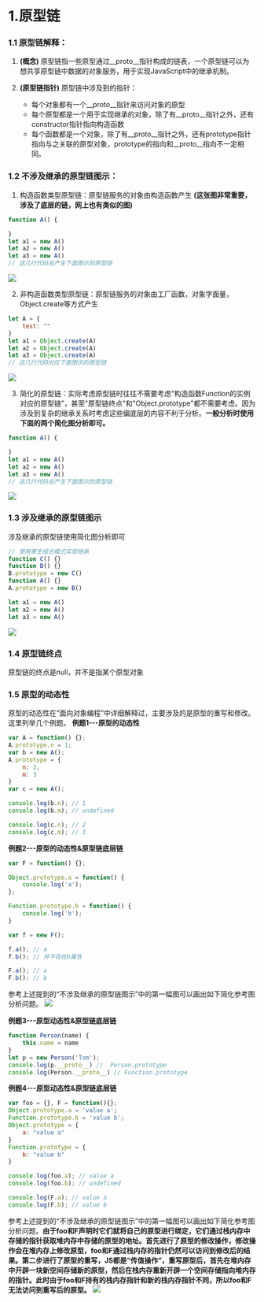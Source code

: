 # 1.原型链
### 1.1 原型链解释：
1. **(概念)** 原型链指一些原型通过__proto__指针构成的链表，一个原型链可以为想共享原型链中数据的对象服务，用于实现JavaScript中的继承机制。


2. **(原型链指针)** 原型链中涉及到的指针：
   * 每个对象都有一个__proto__指针来访问对象的原型
   * 每个原型都是一个用于实现继承的对象，除了有__proto__指针之外，还有constructor指针指向构造函数
   * 每个函数都是一个对象，除了有__proto__指针之外，还有prototype指针指向与之关联的原型对象，prototype的指向和__proto__指向不一定相同。

### 1.2 不涉及继承的原型链图示：
1. 构造函数类型原型链：原型链服务的对象由构造函数产生 **(这张图非常重要，涉及了底层的链，网上也有类似的图)**
```javascript
function A() {

}
let a1 = new A()
let a2 = new A()
let a3 = new A()
// 这几行代码会产生下面图示的原型链
```
![](./assests/oneLayerChain.png)

2. 非构造函数类型原型链：原型链服务的对象由工厂函数，对象字面量，Object.create等方式产生
```javascript
let A = {
    test: ""
}
let a1 = Object.create(A)
let a2 = Object.create(A)
let a3 = Object.create(A)
// 这几行代码对应下面图示的原型链
```
![](./assests/oneLayerChainFactory.PNG)

3. 简化的原型链：实际考虑原型链时往往不需要考虑“构造函数Function的实例对应的原型链”，甚至"原型链终点"和"Object.prototype"都不需要考虑。因为涉及到复杂的继承关系时考虑这些偏底层的内容不利于分析。**一般分析时使用下面的两个简化图分析即可。**
```javascript
function A() {

}
let a1 = new A()
let a2 = new A()
let a3 = new A()
// 这几行代码会产生下面图示的原型链
```
![](./assests/easyChain.png)

### 1.3 涉及继承的原型链图示
涉及继承的原型链使用简化图分析即可
```javascript
// 使用寄生组合模式实现继承
function C() {}
function B() {}
B.prototype = new C()
function A() {}
A.prototype = new B()

let a1 = new A()
let a2 = new A()
let a3 = new A()
```
![](./assests/easyChain2.png)


### 1.4 原型链终点
原型链的终点是null，并不是指某个原型对象

### 1.5 原型的动态性
原型的动态性在“面向对象编程”中详细解释过，主要涉及的是原型的重写和修改。这里列举几个例题。
**例题1---原型的动态性**
```javascript
var A = function() {};
A.prototype.n = 1;
var b = new A();
A.prototype = {
    n: 2,
    m: 3
}
var c = new A();

console.log(b.n); // 1
console.log(b.m); // undefined

console.log(c.n); // 2
console.log(c.m); // 3
```

**例题2---原型的动态性&原型链底层链**
```javascript
var F = function() {};

Object.prototype.a = function() {
    console.log('a');
};

Function.prototype.b = function() {
    console.log('b');
}

var f = new F();

f.a(); // a
f.b(); // 并不存在b属性

F.a(); // a
F.b(); // b
```
参考上述提到的“不涉及继承的原型链图示”中的第一幅图可以画出如下简化参考图分析问题。
![](./assests/egChain.png)

**例题3---原型动态性&原型链底层链**
```javascript
function Person(name) {
    this.name = name
}
let p = new Person('Tom');
console.log(p.__proto__) //  Person.prototype
console.log(Person.__proto__) // Function.prototype
```

**例题4---原型动态性&原型链底层链**
```javascript
var foo = {}, F = function(){};
Object.prototype.a = 'value a';
Function.prototype.b = 'value b';
Object.prototype = {
    a: "value a"
}
Function.prototype = {
    b: "value b"
}

console.log(foo.a); // value a
console.log(foo.b); // undefined

console.log(F.a); // value a
console.log(F.b); // value b
```
参考上述提到的“不涉及继承的原型链图示”中的第一幅图可以画出如下简化参考图分析问题。**由于foo和F声明时它们就将自己的原型进行绑定，它们通过栈内存中存储的指针获取堆内存中存储的原型的地址。首先进行了原型的修改操作，修改操作会在堆内存上修改原型，foo和F通过栈内存的指针仍然可以访问到修改后的结果。第二步进行了原型的重写，JS都是“传值操作”，重写原型后，首先在堆内存中开辟一块新空间存储新的原型，然后在栈内存重新开辟一个空间存储指向堆内存的指针。此时由于foo和F持有的栈内存指针和新的栈内存指针不同，所以foo和F无法访问到重写后的原型。**
![](./assests/egChain2.png)